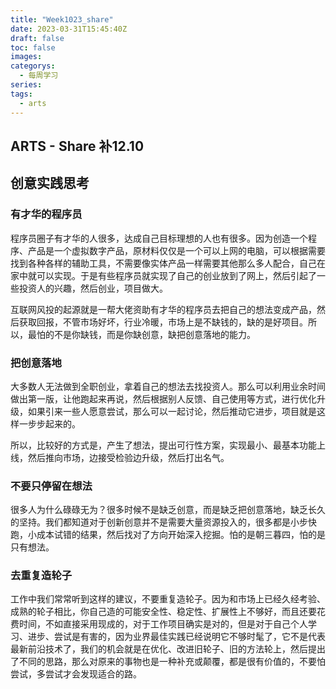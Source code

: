 ```yaml
---
title: "Week1023_share"
date: 2023-03-31T15:45:40Z
draft: false 
toc: false
images:
categorys:
  - 每周学习
series:
tags:
  - arts 
---
```


## ARTS - Share  补12.10 
## 创意实践思考

### 有才华的程序员
程序员圈子有才华的人很多，达成自己目标理想的人也有很多。因为创造一个程序、产品是一个虚拟数字产品，原材料仅仅是一个可以上网的电脑，可以根据需要找到各种各样的辅助工具，不需要像实体产品一样需要其他那么多人配合，自己在家中就可以实现。于是有些程序员就实现了自己的创业放到了网上，然后引起了一些投资人的兴趣，然后创业，项目做大。

互联网风投的起源就是一帮大佬资助有才华的程序员去把自己的想法变成产品，然后获取回报，不管市场好坏，行业冷暖，市场上是不缺钱的，缺的是好项目。所以，最怕的不是你缺钱，而是你缺创意，缺把创意落地的能力。

### 把创意落地
大多数人无法做到全职创业，拿着自己的想法去找投资人。那么可以利用业余时间做出第一版，让他跑起来再说，然后根据别人反馈、自己使用等方式，进行优化升级，如果引来一些人愿意尝试，那么可以一起讨论，然后推动它进步，项目就是这样一步步起来的。

所以，比较好的方式是，产生了想法，提出可行性方案，实现最小、最基本功能上线，然后推向市场，边接受检验边升级，然后打出名气。

### 不要只停留在想法
很多人为什么碌碌无为？很多时候不是缺乏创意，而是缺乏把创意落地，缺乏长久的坚持。我们都知道对于创新创意并不是需要大量资源投入的，很多都是小步快跑，小成本试错的结果，然后找对了方向开始深入挖掘。怕的是朝三暮四，怕的是只有想法。

### 去重复造轮子
工作中我们常常听到这样的建议，不要重复造轮子。因为和市场上已经久经考验、成熟的轮子相比，你自己造的可能安全性、稳定性、扩展性上不够好，而且还要花费时间，不如直接采用现成的，对于工作项目确实是对的，但是对于自己个人学习、进步、尝试是有害的，因为业界最佳实践已经说明它不够时髦了，它不是代表最新前沿技术了，我们的机会就是在优化、改进旧轮子、旧的方法轮上，然后提出了不同的思路，那么对原来的事物也是一种补充或颠覆，都是很有价值的，不要怕尝试，多尝试才会发现适合的路。


